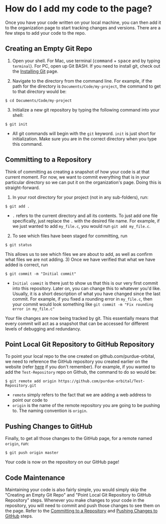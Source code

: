 # How do I add my code to the page?

Once you have your code written on your local machine, you can then add it to the organization page to start tracking changes and versions. There are a few steps to add your code to the repo.

## Creating an Empty Git Repo

1) Open your shell. For Mac, use terminal (<kbd>command</kbd> + <kbd>space</kbd> and by typing `terminal`). For PC, open up Git BASH. If you need to install git, check out the [Installing Git](./getting-git.html) page. 

2) Navigate to the directory from the command line. For example, if the path for the directory is `Documents/Code/my-project`, the command to get to that directory would be:
```
$ cd Documents/Code/my-project
``` 

3) Initialize a new git repository by typing the following command into your shell:
```
$ git init
``` 
* All git commands will begin with the `git` keyword. `init` is just short for initialization. 
Make sure you are in the correct directory when you type this command.

## Committing to a Repository

Think of committing as creating a snapshot of how your code is at that current moment. For now, we want to commit everything that is in your particular directory so we can put it on the organization's page. Doing this is straight-forward.

1) In your root directory for your project (not in any sub-folders), run: 
```
$ git add .
``` 
* `.` refers to the current directory and all its contents. To just add one file specifically, just replace the `.` with the desired file name. For example, if we just wanted to add `my_file.c`, you would run `git add my_file.c`.
2) To see which files have been staged for committing, run 
```
$ git status
```
This allows us to see which files we are about to add, as well as confirm what files we are not adding. 
3) Once we have verified that what we have added is correct, run 
```
$ git commit -m "Initial commit"
```
* `Initial commit` is there just to show us that this is our very first commit into this repository. Later on, you can change this to whatever you'd like. Usually, it is a short description of what you have changed since the last commit. For example, if you fixed a rounding error in `my_file.c`, then your commit would look something like `git commit -m "Fix rounding error in my_file.c"`

Your file changes are now being tracked by git. This essentially means that every commit will act as a snapshot that can be accessed for different levels of debugging and redundancy.  

## Point Local Git Repository to GitHub Repository

To point your local repo to the one created on github.com/purdue-orbital, we need to reference the GitHub repository you created earlier on the website (refer [here](./github-for-orbital.html#empty-github-repository) if you don't remember).  For example, if you wanted to add the `Test-Repository` repo on Github, the command to do so would be:
```
$ git remote add origin https://github.com/purdue-orbital/Test-Repository.git
``` 
* `remote` simply refers to the fact that we are adding a web address to point our code to
*  `origin` is the name of the remote repository you are going to be pushing to. The naming convention is `origin`.

 ## Pushing Changes to GitHub
Finally, to get all those changes to the GitHub page, for a remote named `origin`, run:
```
$ git push origin master
```
Your code is now on the repository on our GitHub page! 
## Code Maintenance
Maintaining your code is also fairly simple, you would simply skip the "Creating an Empty Git Repo" and "Point Local Git Repository to GitHub Repository" steps. Whenever you make changes to your code in the repository, you will need to commit and push those changes to see them on the page. Refer to the [Committing to a Repository](./adding-to-orbital.html#committing-to-a-repository) and [Pushing Changes to GitHub](./adding-to-orbital#pushing-changes-to-github) steps.
